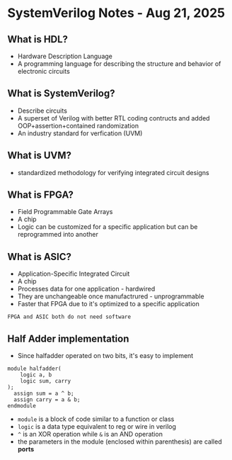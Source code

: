 SystemVerilog Notes - Aug 21, 2025
===

## What is HDL?
- Hardware Description Language
- A programming language for describing the structure and behavior of electronic circuits

## What is SystemVerilog?
- Describe circuits
- A superset of Verilog with better RTL coding contructs and added OOP+assertion+contained randomization
- An industry standard for verfication (UVM)

## What is UVM?
- standardized methodology for verifying integrated circuit designs

## What is FPGA?
- Field Programmable Gate Arrays
- A chip
- Logic can be customized for a specific application but can be reprogrammed into another

## What is ASIC?
- Application-Specific Integrated Circuit
- A chip
- Processes data for one application - hardwired
- They are unchangeable once manufactrured - unprogrammable
- Faster that FPGA due to it's optimized to a specific application

`FPGA and ASIC both do not need software`

## Half Adder implementation
- Since halfadder operated on two bits, it's easy to implement
```
module halfadder(
	logic a, b
  	logic sum, carry
);
  assign sum = a ^ b;
  assign carry = a & b;
endmodule
```

- `module` is a block of code similar to a function or class
- `logic` is a data type equivalent to reg or wire in verilog
- `^` is an XOR operation while `&` is an AND operation
- the parameters in the module (enclosed within parenthesis) are called **ports** 

